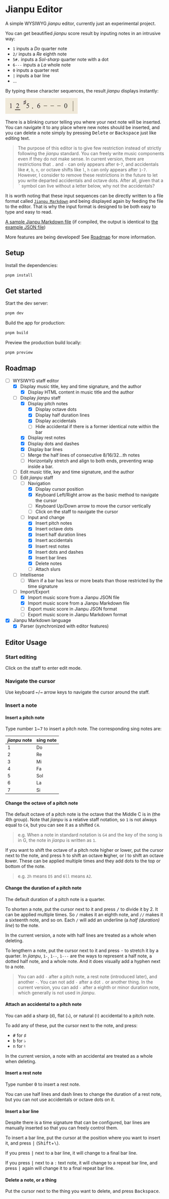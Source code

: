 # Jianpu Editor

A simple WYSIWYG *jianpu* editor, currently just an experimental project.

You can get beautified *jianpu* score result by inputing notes in an intrusive way:

- `1` inputs a *Do* quarter note
- `2/` inputs a *Re* eighth note
- `5#.` inputs a *Sol-sharp* quarter note with a dot
- `6---` inputs a *La* whole note
- `0` inputs a quarter rest
- `|` inputs a bar line
- ...

By typing these character sequences, the result *jianpu* displays instantly:

![Example 0](docs/images/readme_example_0.jpg)

There is a blinking cursor telling you where your next note will be inserted. You can navigate it to any place where new notes should be inserted, and you can delete a note simply by pressing <kbd>Delete</kbd> or <kbd>Backspace</kbd> just like editing text.

> The purpose of this editor is to give few restriction instead of strictly following the *jianpu* standard. You can freely write music components even if they do not make sense. In current version, there are restrictions that `.` and `-` can only appears after `0`-`7`, and accidentals like `#`, `b`, `n`, or octave shifts like `l`, `h` can only appears after `1`-`7`. However, I consider to remove these restrictions in the future to let you write departed accidentals and octave dots. After all, given that a `´` symbol can live without a letter below, why not the accidentals?

It is worth noting that these input sequences can be directly written to a file format called [`Jianpu Markdown`](./docs/jianpu-markdown/Jianpu%20Markdown%20Tutorial.md) and being displayed again by feeding the file to the editor. That is why the input format is designed to be both easy to type and easy to read.

[A sample Jianpu Markdown file](./src/example-musics/example.jianpumd) (if compiled, the output is identical to [the example JSON file](./src/example-musics/example.jianpu.json))

More features are being developed! See [Roadmap](#roadmap) for more information.

## Setup

Install the dependencies:

```bash
pnpm install
```

## Get started

Start the dev server:

```bash
pnpm dev
```

Build the app for production:

```bash
pnpm build
```

Preview the production build locally:

```bash
pnpm preview
```

## Roadmap

- [ ] WYSIWYG staff editor
  - [x] Display music title, key and time signature, and the author
    - [x] Display HTML content in music title and the author
  - [ ] Display *jianpu* staff
    - [x] Display pitch notes
      - [x] Display octave dots
      - [x] Display half duration lines
      - [x] Display accidentals
      - [ ] Hide accidental if there is a former identical note within the bar
    - [x] Display rest notes
    - [x] Display dots and dashes
    - [x] Display bar lines
    - [ ] Merge the half lines of consecutive 8/16/32...th notes
    - [ ] Horizontally stretch and align to both ends, preventing wrap inside a bar.
  - [ ] Edit music title, key and time signature, and the author
  - [ ] Edit *jianpu* staff
    - [ ] Navigation
      - [x] Display cursor position
      - [x] Keyboard Left/Right arrow as the basic method to navigate the cursor
      - [ ] Keyboard Up/Down arrow to move the cursor vertically
      - [ ] Click on the staff to navigate the cursor
    - [ ] Input and change
      - [x] Insert pitch notes
      - [x] Insert octave dots
      - [x] Insert half duration lines
      - [x] Insert accidentals
      - [x] Insert rest notes
      - [x] Insert dots and dashes
      - [x] Insert bar lines
      - [x] Delete notes
      - [ ] Attach slurs
  - [ ] Intellisense
    - [ ] Warn if a bar has less or more beats than those restricted by the time signature
  - [ ] Import/Export
    - [x] Import music score from a Jianpu JSON file
    - [x] Import music score from a Jianpu Markdown file
    - [ ] Export music score in Jianpu JSON format
    - [ ] Export music score in Jianpu Markdown format
- [x] Jianpu Markdown language
  - [x] Parser (synchronized with editor features)

## Editor Usage

### Start editing

Click on the staff to enter edit mode.

### Navigate the cursor

Use keyboard <kbd>←</kbd>/<kbd>→</kbd> arrow keys to navigate the cursor around the staff.

### Insert a note

#### Insert a pitch note

Type number <kbd>1</kbd>~<kbd>7</kbd> to insert a pitch note. The corresponding sing notes are:

| *jianpu* note | sing note |
| --- | --- |
| 1 | Do |
| 2 | Re |
| 3 | Mi |
| 4 | Fa |
| 5 | Sol |
| 6 | La |
| 7 | Si |

#### Change the octave of a pitch note

The default octave of a pitch note is the octave that the Middle C is in (the 4th group). Note that *jianpu* is a relative staff notation, so `1` is not always equal to `C4`, but you can see it as a shifted `C4`.

> e.g. When a note in standard notation is `G4` and the key of the song is in G, the note in *jianpu* is written as `1`.

If you want to shift the octave of a pitch note higher or lower, put the cursor next to the note, and press <kbd>h</kbd> to shift an octave **h**igher, or <hbd>l</kbd> to shift an octave **l**ower. These can be applied multiple times and they add dots to the top or bottom of the note.

> e.g. `2h` means `D5` and `6ll` means `A2`.

#### Change the duration of a pitch note

The default duration of a pitch note is a quarter.

To shorten a note, put the cursor next to it and press <kbd>/</kbd> to divide it by 2. It can be applied multiple times. So `/` makes it an eighth note, and `//` makes it a sixteenth note, and so on. Each `/` will add an underline (a *half (duration) line*) to the note.

In the current version, a note with half lines are treated as a whole when deleting.

To lengthern a note, put the cursor next to it and press <kbd>-</kbd> to stretch it by a quarter. In *jianpu*, `1-`, `1--`, `1---` are the ways to represent a half note, a dotted half note, and a whole note. And it does visually add a hyphen next to a note.

> You can add `-` after a pitch note, a rest note (introduced later), and another `-`. You can not add `-` after a dot `.` or another thing.
> In the current version, you can add `-` after a eighth or minor duration note, which generally is not used in *jianpu*.

#### Attach an accidental to a pitch note

You can add a sharp (♯), flat (♭), or natural (♮) accidental to a pitch note.

To add any of these, put the cursor next to the note, and press:

- <kbd>#</kbd> for ♯
- <kbd>b</kbd> for ♭
- <kbd>n</kbd> for ♮

In the current version, a note with an accidental are treated as a whole when deleting.

#### Insert a rest note

Type number <kbd>0</kbd> to insert a rest note.

You can use half lines and dash lines to change the duration of a rest note, but you can not use accidentals or octave dots on it.

#### Insert a bar line

Despite there is a time signature that can be configured, bar lines are manually inserted so that you can freely control them.

To insert a bar line, put the cursor at the position where you want to insert it, and press <kbd>|</kbd> (<kbd>Shift</kbd>+<kbd>\\</kbd>).

If you press <kbd>|</kbd> next to a bar line, it will change to a final bar line.

If you press <kbd>|</kbd> next to a `:` text note, it will change to a repeat bar line, and press <kbd>|</kbd> again will change it to a final repeat bar line.

#### Delete a note, or a thing

Put the cursor next to the thing you want to delete, and press <kbd>Backspace</kbd>.
